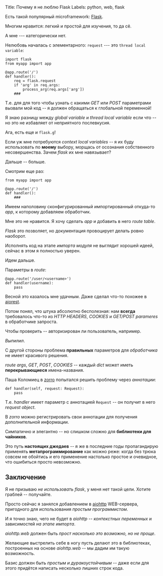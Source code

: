 Title: Почему я не люблю Flask
Labels: python, web, flask


Есть такой популярный microframework: [Flask](http://flask.pocoo.org).

Многим нравится: легкий и простой для изучения, то да сё.

А мне --- категорически нет.

Нелюбовь началась с элементарного: `request` --- это `thread local variable`:

    import flask
    from myapp import app

    @app.route('/')
    def handler():
        req = flask.request
        if 'arg' in req.args:
            process_arg(req.args['arg'])
        ###    

Т.е. для для того чтобы узнать с какими *GET* или *POST* параметрами
вызвали мой код -- я должен обращаться к глобальной переменной!

Я знаю разницу между *global variable* и *thread local variable* если
что -- но это не избавляет от неприятного послевкусия.

Ага, есть еще и `flask.g`!

Если уж мне потребуются *context local variables* -- я их буду
использовать по **моему** выбору, морщась от осознания собственного
несовершенства. Зачем *flask* их мне навязывает?

Дальше -- больше.

Смотрим еще раз:

    from myapp import app

    @app.route('/')
    def handler():
        ###

Имеем наполовину сконфигурированный импортированный откуда-то *app*, к
которому добавляем обработчик.

Мне это не нравится. Я хочу сделать *app* и добавить в него *route table*.

*Flask* это позволяет, но документация провоцирует делать ровно наоборот.

Исполнять код на этапе *импорта модуля* не выглядит хорошей идеей,
сейчас в этом я полностью уверен.

Идем дальше.

Параметры в *route*:

    @app.route('/user/<username>')
    def handler(username):
        pass

Весной это казалось мне удачным. Даже сделал что-то похожее в
[aiorest](https://github.com/aio-libs/aiorest).

Потом понял, что штука абсолютно бесполезная: нам **всегда**
требовалось что-то из *HTTP HEADERS*, *COOKIES* и *GET/POST parameres* в
обработчике запроста.

Чтобы проверить -- авторизирован ли пользователь, например.

*Выпилил*.

С другой стороны проблема **правильных** параметров для *обработчика* не
имеет красивого решения.

*route args*, *GET*, *POST*, *COOKIES* -- каждый *dict* может иметь
 **перекрывающиеся** имена-названия.

Паша Коломиец в [zorro](https://github.com/tailhook/zorro) попытался
решить проблему через *аннотации*:

    def handler(self, request: Request):
        pass

Т.е. *handler* имеет параметр с аннотацией `Request` -- он получит в
него *request object*.

В *zorro* можно регистрировать свои аннотации для получения
дополнительной информации.

Симпатично и элегантно -- но слишком сложно для **библиотеки для чайников**.

Это путь **настоящих джедаев** -- я же в последние годы пропагандирую
применять **метапрограммирование** как можно реже: когда без трюка совсем
не обойтись и его применение настолько простое и очевидное, что
ошибиться просто невозможно.

## Заключение

Я не призываю *не использовать* *flask*, у меня нет такой цели. Хотите
граблей -- получайте.

Просто сейчас я занялся добавлением в
[aiohttp](http://aiohttp.readthedocs.org/) WEB-сервера, пригодного для
использования *простым программистом*.

И я точно знаю, чего не будет в *aiohttp* -- *контекстных переменных*
и зависимостей *на этапе импорта*.

*aiohttp.web* должен быть *прост насколько это возможно, но не проще*.

Желающие выстрелить себе в ногу пусть делают это в библиотеках,
построенных на основе *aiohttp.web* -- мы дадим им такую возможность.

Базис должен быть *простым и дуракоустойчивым* -- даже если для этого
придётся написать несколько лишних строк кода.

